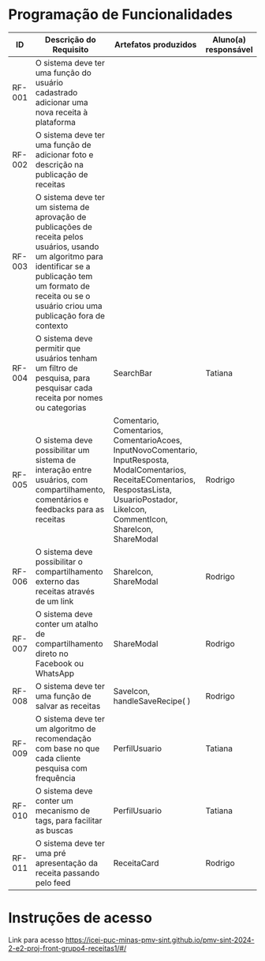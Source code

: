 # Programação de Funcionalidades



|ID    | Descrição do Requisito  | Artefatos produzidos | Aluno(a) responsável |
|------|-----------------------------------------|----|----|
|RF-001| O sistema deve ter uma função do usuário cadastrado adicionar uma nova receita à plataforma|  |  |
|RF-002| O sistema deve ter uma função de adicionar foto e descrição na publicação de receitas     |  |  |
|RF-003| O sistema deve ter um sistema de aprovação de publicações de receita pelos usuários, usando um algoritmo para identificar se a publicação tem um formato de receita ou se o usuário criou uma publicação fora de contexto |  |  |
|RF-004| O sistema deve permitir que usuários tenham um filtro de pesquisa, para pesquisar cada receita por nomes ou categorias| SearchBar | Tatiana |
|RF-005| O sistema deve possibilitar um sistema de interação entre usuários, com compartilhamento, comentários e feedbacks para as receitas| Comentario, Comentarios, ComentarioAcoes, InputNovoComentario, InputResposta, ModalComentarios, ReceitaEComentarios, RespostasLista, UsuarioPostador, LikeIcon, CommentIcon, ShareIcon, ShareModal | Rodrigo |
|RF-006| O sistema deve possibilitar o compartilhamento externo das receitas através de um link| ShareIcon, ShareModal | Rodrigo |
|RF-007| O sistema deve conter um atalho de compartilhamento direto no Facebook ou WhatsApp| ShareModal | Rodrigo |
|RF-008| O sistema deve ter uma função de salvar as receitas| SaveIcon, handleSaveRecipe( ) | Rodrigo |
|RF-009| O sistema deve ter um algoritmo de recomendação com base no que cada cliente pesquisa com frequência| PerfilUsuario  | Tatiana |
|RF-010| O sistema deve conter um mecanismo de tags, para facilitar as buscas| PerfilUsuario | Tatiana |
|RF-011| O sistema deve ter uma pré apresentação da receita passando pelo feed| ReceitaCard | Rodrigo |



# Instruções de acesso

Link para acesso https://icei-puc-minas-pmv-sint.github.io/pmv-sint-2024-2-e2-proj-front-grupo4-receitas1/#/


